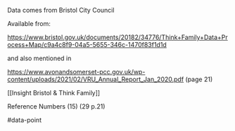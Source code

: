 Data comes from Bristol City Council

Available from: 

https://www.bristol.gov.uk/documents/20182/34776/Think+Family+Data+Process+Map/c9a4c8f9-04a5-5655-346c-1470f83f1d1d 

and also mentioned in 

https://www.avonandsomerset-pcc.gov.uk/wp-content/uploads/2021/02/VRU_Annual_Report_Jan_2020.pdf (page 21)

[[Insight Bristol & Think Family]] 

Reference Numbers (15) (29 p.21)

#data-point